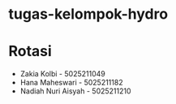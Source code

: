# tugas-kelompok-hydro
# Rotasi

- Zakia Kolbi - 5025211049
- Hana Maheswari - 5025211182
- Nadiah Nuri Aisyah - 5025211210
